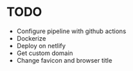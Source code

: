 # TODO
- Configure pipeline with github actions
- Dockerize
- Deploy on netlify
- Get custom domain
- Change favicon and browser title